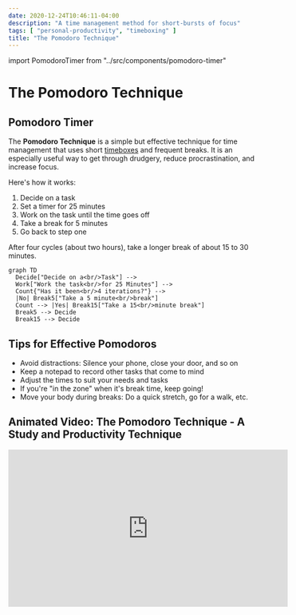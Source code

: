 ```yaml
---
date: 2020-12-24T10:46:11-04:00
description: "A time management method for short-bursts of focus"
tags: [ "personal-productivity", "timeboxing" ]
title: "The Pomodoro Technique"
---
```


import PomodoroTimer from "../src/components/pomodoro-timer"

# The Pomodoro Technique

<div style={{float: "right", border: "solid", width: "40%", padding: "5px"}}>

## Pomodoro Timer
<PomodoroTimer />
</div>

The **Pomodoro Technique** is a simple but effective technique for time management that uses short [timeboxes](timeboxing.md) and frequent breaks. It is an especially useful way to get through drudgery, reduce procrastination, and increase focus.

Here's how it works:

1. Decide on a task
2. Set a timer for 25 minutes
3. Work on the task until the time goes off
4. Take a break for 5 minutes
5. Go back to step one

After four cycles (about two hours), take a longer break of about 15 to 30 minutes.

```mermaid
graph TD
  Decide["Decide on a<br/>Task"] -->
  Work["Work the task<br/>for 25 Minutes"] -->
  Count{"Has it been<br/>4 iterations?"} -->
  |No| Break5["Take a 5 minute<br/>break"]
  Count --> |Yes| Break15["Take a 15<br/>minute break"]
  Break5 --> Decide
  Break15 --> Decide
```

## Tips for Effective Pomodoros

* Avoid distractions: Silence your phone, close your door, and so on
* Keep a notepad to record other tasks that come to mind
* Adjust the times to suit your needs and tasks
* If you're "in the zone" when it's break time, keep going!
* Move your body during breaks: Do a quick stretch, go for a walk, etc.

## Animated Video: The Pomodoro Technique - A Study and Productivity Technique

<iframe width="560" height="315" src="https://www.youtube.com/embed/AYR-RuGwJbM" title="YouTube video player" frameborder="0" allow="accelerometer; autoplay; clipboard-write; encrypted-media; gyroscope; picture-in-picture" allowfullscreen></iframe>
